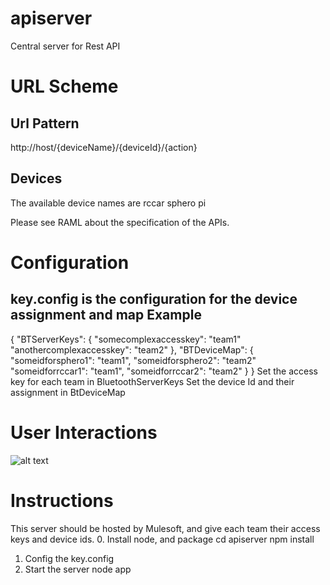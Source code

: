 apiserver
=========

Central server for Rest API


URL Scheme
==========

Url Pattern
-----------
http://host/{deviceName}/{deviceId}/{action}

Devices
-------
The available device names are
rccar
sphero
pi

Please see RAML about the specification of the APIs.

Configuration
=============
key.config is the configuration for the device assignment and map
Example
------
{
	"BTServerKeys": {
		"somecomplexaccesskey": "team1"
		"anothercomplexaccesskey": "team2"
	},
	"BTDeviceMap":  {
	    "someidforsphero1": "team1",
	    "someidforsphero2": "team2"
	    "someidforrccar1": "team1",
	    "someidforrccar2": "team2"
  }
}
Set the access key for each team in BluetoothServerKeys
Set the device Id and their assignment in BtDeviceMap

User Interactions
=================

![alt text](http://i.imgur.com/CpXXlxq.png "Logo Title Text 1")

Instructions
============
This server should be hosted by Mulesoft, and give each team their access keys and device ids.
0. Install node, and package
	cd apiserver
	npm install
1. Config the key.config
2. Start the server 
	node app




